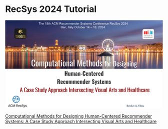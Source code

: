 # RecSys 2024 Tutorial
<p align="center">
<img width="1100"  src="Notebooks/imgs/header.png"/> 
</p>

[Computational Methods for Designing Human-Centered Recommender Systems: A Case Study Approach Intersecting Visual Arts and Healthcare](https://dl.acm.org/doi/10.1145/3640457.3687091)